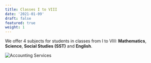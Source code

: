 ```yaml
---
title: Classes I to VIII
date: '2021-01-09'
draft: false
featured: true
weight: 1
---
```


We offer 4 subjects for students in classes from I to VIII: **Mathematics**, **Science**, **Social Studies (SST)** and **English**.

![Accounting Services](/images/austin-distel-nGc5RT2HmF0-unsplash.jpg)

